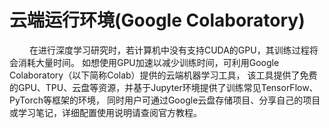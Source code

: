 # 云端运行环境(Google Colaboratory)

&ensp;&ensp;&ensp;&ensp;
在进行深度学习研究时，若计算机中没有支持CUDA的GPU，其训练过程将会消耗大量时间。
如想使用GPU加速以减少训练时间，可利用Google Colaboratory（以下简称Colab）提供的云端机器学习工具，
该工具提供了免费的GPU、TPU、云盘等资源，并基于Jupyter环境提供了训练常见TensorFlow、PyTorch等框架的环境，
同时用户可通过Google云盘存储项目、分享自己的项目或学习笔记，详细配置使用说明请查阅官方教程。
